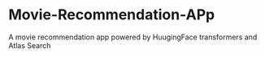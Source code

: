# Movie-Recommendation-APp
A movie recommendation app powered by HuugingFace transformers and Atlas Search

